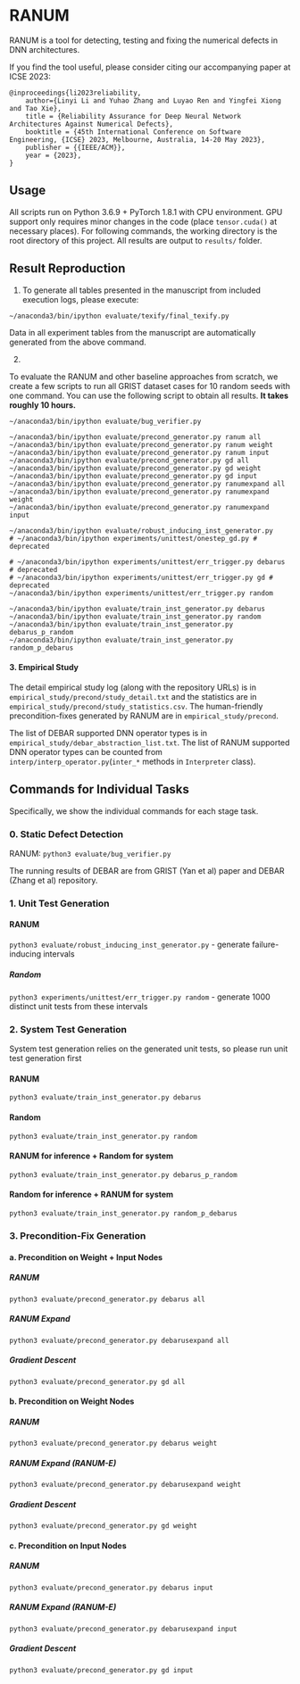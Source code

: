 # RANUM

RANUM is a tool for detecting, testing and fixing the numerical defects in DNN architectures.

If you find the tool useful, please consider citing our accompanying paper at ICSE 2023:

```
@inproceedings{li2023reliability,
    author={Linyi Li and Yuhao Zhang and Luyao Ren and Yingfei Xiong and Tao Xie},
    title = {Reliability Assurance for Deep Neural Network Architectures Against Numerical Defects},
    booktitle = {45th International Conference on Software Engineering, {ICSE} 2023, Melbourne, Australia, 14-20 May 2023},
    publisher = {{IEEE/ACM}},
    year = {2023},
}
```

## Usage

All scripts run on Python 3.6.9 + PyTorch 1.8.1 with CPU environment. GPU support only requires minor changes in the code (place `tensor.cuda()` at necessary places).
For following commands, the working directory is the root directory of this project.
All results are output to `results/` folder.

## Result Reproduction

1. To generate all tables presented in the manuscript from included execution logs, please execute:

```
~/anaconda3/bin/ipython evaluate/texify/final_texify.py
```

Data in all experiment tables from the manuscript are automatically generated from the above command.

2.

To evaluate the RANUM and other baseline approaches from scratch, we create a few scripts to run all GRIST dataset cases for 10 random seeds with one command.
You can use the following script to obtain all results. **It takes roughly 10 hours.**

```
~/anaconda3/bin/ipython evaluate/bug_verifier.py

~/anaconda3/bin/ipython evaluate/precond_generator.py ranum all
~/anaconda3/bin/ipython evaluate/precond_generator.py ranum weight
~/anaconda3/bin/ipython evaluate/precond_generator.py ranum input
~/anaconda3/bin/ipython evaluate/precond_generator.py gd all
~/anaconda3/bin/ipython evaluate/precond_generator.py gd weight
~/anaconda3/bin/ipython evaluate/precond_generator.py gd input
~/anaconda3/bin/ipython evaluate/precond_generator.py ranumexpand all
~/anaconda3/bin/ipython evaluate/precond_generator.py ranumexpand weight
~/anaconda3/bin/ipython evaluate/precond_generator.py ranumexpand input

~/anaconda3/bin/ipython evaluate/robust_inducing_inst_generator.py
# ~/anaconda3/bin/ipython experiments/unittest/onestep_gd.py # deprecated

# ~/anaconda3/bin/ipython experiments/unittest/err_trigger.py debarus # deprecated
# ~/anaconda3/bin/ipython experiments/unittest/err_trigger.py gd # deprecated
~/anaconda3/bin/ipython experiments/unittest/err_trigger.py random

~/anaconda3/bin/ipython evaluate/train_inst_generator.py debarus
~/anaconda3/bin/ipython evaluate/train_inst_generator.py random
~/anaconda3/bin/ipython evaluate/train_inst_generator.py debarus_p_random
~/anaconda3/bin/ipython evaluate/train_inst_generator.py random_p_debarus

```


#### 3. Empirical Study

The detail empirical study log (along with the repository URLs) is in `empirical_study/precond/study_detail.txt` and the statistics are in `empirical_study/precond/study_statistics.csv`.
The human-friendly precondition-fixes generated by RANUM are in `empirical_study/precond`.

The list of DEBAR supported DNN operator types is in `empirical_study/debar_abstraction_list.txt`.
The list of RANUM supported DNN operator types can be counted from `interp/interp_operator.py`(`inter_*` methods in `Interpreter` class).

## Commands for Individual Tasks

Specifically, we show the individual commands for each stage task.

### 0. Static Defect Detection

RANUM: `python3 evaluate/bug_verifier.py`

The running results of DEBAR are from GRIST (Yan et al) paper and DEBAR (Zhang et al) repository.

### 1. Unit Test Generation

#### RANUM
    
`python3 evaluate/robust_inducing_inst_generator.py` - generate failure-inducing intervals

##### Random
    
`python3 experiments/unittest/err_trigger.py random` - generate 1000 distinct unit tests from these intervals

### 2. System Test Generation

System test generation relies on the generated unit tests, so please run unit test generation first


#### RANUM

`python3 evaluate/train_inst_generator.py debarus`

#### Random

`python3 evaluate/train_inst_generator.py random`

#### RANUM for inference + Random for system

`python3 evaluate/train_inst_generator.py debarus_p_random`

#### Random for inference + RANUM for system

`python3 evaluate/train_inst_generator.py random_p_debarus`

### 3. Precondition-Fix Generation

#### a. Precondition on Weight + Input Nodes

##### RANUM

`python3 evaluate/precond_generator.py debarus all`

##### RANUM Expand

`python3 evaluate/precond_generator.py debarusexpand all`

##### Gradient Descent

`python3 evaluate/precond_generator.py gd all`

#### b. Precondition on Weight Nodes

##### RANUM

`python3 evaluate/precond_generator.py debarus weight`

##### RANUM Expand (RANUM-E)

`python3 evaluate/precond_generator.py debarusexpand weight`

##### Gradient Descent

`python3 evaluate/precond_generator.py gd weight`

#### c. Precondition on Input Nodes

##### RANUM

`python3 evaluate/precond_generator.py debarus input`

##### RANUM Expand (RANUM-E)

`python3 evaluate/precond_generator.py debarusexpand input`

##### Gradient Descent

`python3 evaluate/precond_generator.py gd input`

